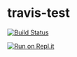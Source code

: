 # travis-test

[![Build Status](https://travis-ci.org/lthr/travis-test.svg?branch=master)](https://travis-ci.org/lthr/travis-test)

[![Run on Repl.it](https://repl.it/badge/github/SumoYoga/travis-test)](https://repl.it/github/SumoYoga/travis-test)